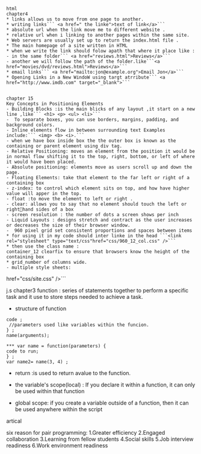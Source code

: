 ```
html
chapter4
* links allows us to move from one page to another.
* writing links``` <a href=" the linke">text of link</a>```
* absolute url when the link move me to different website .
* relative url when i linking to another pages within the same site.
* Web servers are usually set up to return the index.html file .
* The main homepage of a site written in HTML
* when we write the link should folow apath that where it place like :
- in the same folder``` <a href="reviews.html">Reviews</a>```
- another we will follow the path of the folder.like```<a href="movies/dvd/reviews.html">Reviews</a>```
* email links``` <a href="mailto:jon@example.org">Email Jon</a>```
* Opening Links in a New WindoW using targt atrribute``` <a href="http://www.imdb.com" target="_blank">```


chapter 15
Key Concepts in Positioning Elements
- Building Blocks :is the main blicks of any layout ,it start on a new line ,like``` <h1> <p> <ul> <li>```
-  To separate boxes, you can use borders, margins, padding, and background colors. 
- Inline elements flow in between surrounding text Examples include:``` <img> <b> <i>.```
- when we have box inside box the the outer box is known as the containing or parent element using div tag.
- Relative Positioning: moves an element from the position it would be in normal flow shifting it to the top, right, bottom, or left of where it would have been placed. 
- Absolute positioning: elements move as users scroll up and down the page.
- Floating Elements: take that element to the far left or right of a containing box
- z-index: to control which element sits on top, and how have higher value will apper in the top.
- float :to move the element to left or right .
- clear: allows you to say that no element should touch the left or righthand sides of a box
- screen resolution : the number of dots a screen shows per inch
- Liquid Layouts : designs stretch and contract as the user increases or decreases the size of their browser window. 
-  960 pixel grid set consistent proportions and spaces between items
* for using it in my code should inter linke in the head ```<link rel="stylesheet" type="text/css"href="css/960_12_col.css" />```
* then use the class name :
container_12 clearfix to ensure that browsers know the height of the containing box 
* grid_number of columns wide.
- multiple style sheets:
```
 <link rel="stylesheet" type="text/css" href="css/site.css" />
 <link rel="stylesheet" type="text/css" <link rel="stylesheet" type="text/css" href="css/tables.css" />
 <link rel="stylesheet" type="text/css"href="css/typography.css" /> href="css/site.css" />```


j.s chapter3
function : series of statements together to perform a specific task and it use to store steps needed to achieve a task.
* structure of function 

```function name(parameters) { 
code ; 
 //parameters used like variables within the funcion.
} ;
name(arguments);

*** var name = function(parameters) {
code to run; 
} ; 
var name2= name(3, 4) ; 
```

* return :is used to return avalue to the function.

* the variable's scope(local) : If you declare it within a function, it can only be used within that function

* global scope: if you create a variable outside of a function, then it can be used anywhere within the script

artical

six reason for pair programming:
1.Greater efficiency
2.Engaged collaboration
3.Learning from fellow students
4.Social skills
5.Job interview readiness
6.Work environment readiness




